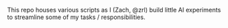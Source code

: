 This repo houses various scripts as I (Zach, @zrl) build little AI experiments to streamline some of my tasks / responsibilities.
